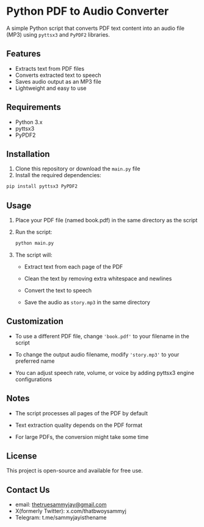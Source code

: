 # Python PDF to Audio Converter

A simple Python script that converts PDF text content into an audio file (MP3) using `pyttsx3` and `PyPDF2` libraries.

## Features

- Extracts text from PDF files
- Converts extracted text to speech
- Saves audio output as an MP3 file
- Lightweight and easy to use

## Requirements

- Python 3.x
- pyttsx3
- PyPDF2

## Installation

1. Clone this repository or download the `main.py` file
2. Install the required dependencies:

```bash
pip install pyttsx3 PyPDF2
```
## Usage
1. Place your PDF file (named book.pdf) in the same directory as the script

2. Run the script:
    ```bash
    python main.py
    ```
3. The script will:

    - Extract text from each page of the PDF

    - Clean the text by removing extra whitespace and newlines

    - Convert the text to speech

    - Save the audio as `story.mp3` in the same directory

## Customization
- To use a different PDF file, change `'book.pdf'` to your filename in the script

- To change the output audio filename, modify `'story.mp3'` to your preferred name

- You can adjust speech rate, volume, or voice by adding pyttsx3 engine configurations

## Notes
- The script processes all pages of the PDF by default

- Text extraction quality depends on the PDF format

- For large PDFs, the conversion might take some time

## License
This project is open-source and available for free use.

## Contact Us
- email: thetruesammyjay@gmail.com
- X(formerly Twitter): x.com/thatbwoysammyj
- Telegram: t.me/sammyjayisthename